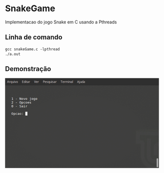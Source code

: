 # SnakeGame
Implementacao do jogo Snake em C usando a Pthreads

## Linha de comando
```
gcc snakeGame.c -lpthread
./a.out
```
## Demonstração

![Demonstração](images/anim.gif)

